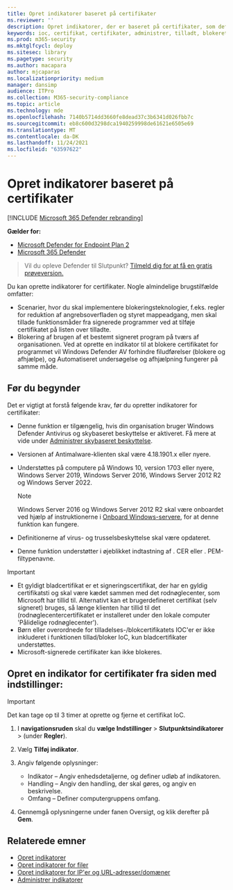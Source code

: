 ```yaml
---
title: Opret indikatorer baseret på certifikater
ms.reviewer: ''
description: Opret indikatorer, der er baseret på certifikater, som definerer registrering, forhindring og udelukkelse af enheder.
keywords: ioc, certifikat, certifikater, administrer, tilladt, blokeret, bloker, ren, skadelig, filhash, IP-adresse, URL-adresser, domæne
ms.prod: m365-security
ms.mktglfcycl: deploy
ms.sitesec: library
ms.pagetype: security
ms.author: macapara
author: mjcaparas
ms.localizationpriority: medium
manager: dansimp
audience: ITPro
ms.collection: M365-security-compliance
ms.topic: article
ms.technology: mde
ms.openlocfilehash: 7140b5714dd3660fe8dead37c3b6341d026fbb7c
ms.sourcegitcommit: eb8c600d3298dca1940259998de61621e6505e69
ms.translationtype: MT
ms.contentlocale: da-DK
ms.lasthandoff: 11/24/2021
ms.locfileid: "63597622"
---
```

# <a name="create-indicators-based-on-certificates"></a>Opret indikatorer baseret på certifikater

[!INCLUDE [Microsoft 365 Defender rebranding](../../includes/microsoft-defender.md)]


**Gælder for:**
- [Microsoft Defender for Endpoint Plan 2](https://go.microsoft.com/fwlink/p/?linkid=2154037)
- [Microsoft 365 Defender](https://go.microsoft.com/fwlink/?linkid=2118804)

> Vil du opleve Defender til Slutpunkt? [Tilmeld dig for at få en gratis prøveversion.](https://www.microsoft.com/WindowsForBusiness/windows-atp?ocid=docs-wdatp-automationexclusionlist-abovefoldlink)

Du kan oprette indikatorer for certifikater. Nogle almindelige brugstilfælde omfatter:

- Scenarier, hvor du skal implementere blokeringsteknologier, f.eks[](attack-surface-reduction.md). regler for reduktion af [](controlled-folders.md) angrebsoverfladen og styret mappeadgang, men skal tillade funktionsmåder fra signerede programmer ved at tilføje certifikatet på listen over tilladte.
- Blokering af brugen af et bestemt signeret program på tværs af organisationen. Ved at oprette en indikator til at blokere certifikatet for programmet vil Windows Defender AV forhindre filudførelser (blokere og afhjælpe), og Automatiseret undersøgelse og afhjælpning fungerer på samme måde.

## <a name="before-you-begin"></a>Før du begynder

Det er vigtigt at forstå følgende krav, før du opretter indikatorer for certifikater:

- Denne funktion er tilgængelig, hvis din organisation bruger Windows Defender Antivirus og skybaseret beskyttelse er aktiveret. Få mere at vide under [Administrer skybaseret beskyttelse](/windows/security/threat-protection/microsoft-defender-antivirus/deploy-manage-report-microsoft-defender-antivirus).
- Versionen af Antimalware-klienten skal være 4.18.1901.x eller nyere.
- Understøttes på computere på Windows 10, version 1703 eller nyere, Windows Server 2019, Windows Server 2016, Windows Server 2012 R2 og Windows Server 2022.
    
    >[!NOTE]
    >Windows Server 2016 og Windows Server 2012 R2 skal være onboardet ved hjælp af instruktionerne i [Onboard Windows-servere](configure-server-endpoints.md#windows-server-2012-r2-and-windows-server-2016), for at denne funktion kan fungere. 

- Definitionerne af virus- og trusselsbeskyttelse skal være opdateret.
- Denne funktion understøtter i øjeblikket indtastning af . CER eller . PEM-filtypenavne.

> [!IMPORTANT]
>
> - Et gyldigt bladcertifikat er et signeringscertifikat, der har en gyldig certifikatsti og skal være kædet sammen med det rodnøglecenter, som Microsoft har tillid til. Alternativt kan et brugerdefineret certifikat (selv signeret) bruges, så længe klienten har tillid til det (rodnøglecentercertifikatet er installeret under den lokale computer 'Pålidelige rodnøglecenter').
> - Børn eller overordnede for tilladelses-/blokcertifikatets IOC'er er ikke inkluderet i funktionen tillad/bloker IoC, kun bladcertifikater understøttes.
> - Microsoft-signerede certifikater kan ikke blokeres.

## <a name="create-an-indicator-for-certificates-from-the-settings-page"></a>Opret en indikator for certifikater fra siden med indstillinger:

> [!IMPORTANT]
> Det kan tage op til 3 timer at oprette og fjerne et certifikat IoC.

1. I **navigationsruden** skal du **vælge Indstillinger** \> **Slutpunktsindikatorer** \> (under **Regler**).

2. Vælg **Tilføj indikator**.

3. Angiv følgende oplysninger:
   - Indikator – Angiv enhedsdetaljerne, og definer udløb af indikatoren.
   - Handling – Angiv den handling, der skal gøres, og angiv en beskrivelse.
   - Omfang – Definer computergruppens omfang.

4. Gennemgå oplysningerne under fanen Oversigt, og klik derefter på **Gem**.

## <a name="related-topics"></a>Relaterede emner

- [Opret indikatorer](manage-indicators.md)
- [Opret indikatorer for filer](indicator-file.md)
- [Opret indikatorer for IP'er og URL-adresser/domæner](indicator-ip-domain.md)
- [Administrer indikatorer](indicator-manage.md)
